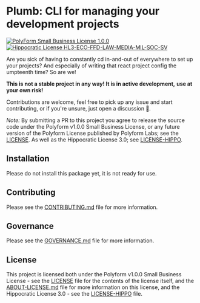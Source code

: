 # Plumb: CLI for managing your development projects

[![PolyForm Small Business License 1.0.0](https://img.shields.io/static/v1?label=Hippocratic%20License&message=PF1-SB&labelColor=5e2751&color=249FBC)](https://polyformproject.org/licenses/small-business/1.0.0/)
[![Hippocratic License HL3-ECO-FFD-LAW-MEDIA-MIL-SOC-SV](https://img.shields.io/static/v1?label=Hippocratic%20License&message=HL3-ECO-FFD-LAW-MEDIA-MIL-SOC-SV&labelColor=5e2751&color=bc8c3d)](https://firstdonoharm.dev/version/3/0/eco-ffd-law-media-mil-soc-sv.html)

Are you sick of having to constantly cd in-and-out of everywhere to set up your projects? And
especially of writing that react project config the umpteenth time? So are we!

**This is not a stable project in any way! It is in active development,** **use at your own risk!**

Contributions are welcome, feel free to pick up any issue and start contributing, or if you're
unsure, just open a discussion 🙇.

*Note:* By submitting a PR to this project you agree to release the source code under the Polyform
v1.0.0 Small Business License, or any future version of the Polyform License published by Polyform
Labs; see the [LICENSE](LICENSE). As well as the Hippocratic License 3.0; see
[LICENSE-HIPPO](LICENSE-HIPPO).

## Installation

Please do not install this package yet, it is not ready for use.

## Contributing

Please see the [CONTRIBUTING.md](CONTRIBUTING.md) file for more information.

## Governance

Please see the [GOVERNANCE.md](GOVERNANCE.md) file for more information.

## License

This project is licensed both under the Polyform v1.0.0 Small Business License - see the
[LICENSE](LICENSE) file for the contents of the license itself, and the
[ABOUT-LICENSE.md](ABOUT-LICENSE.md) file for more information on this license, and the Hippocratic
License 3.0 - see the [LICENSE-HIPPO](LICENSE-HIPPO) file.
